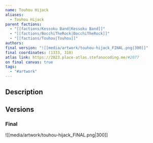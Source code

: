 ```yaml
---
name: Touhou Hijack
aliases:
  - Touhou Hijack
parent factions:
  - "[[factions/Kessoku Band|Kessoku Band]]"
  - "[[factions/BocchiTheRock|BocchiTheRock]]"
  - "[[factions/Touhou|Touhou]]"
authors: 
final version: "![[media/artwork/touhou-hijack_FINAL.png|300]]"
final coordinates: (1333, 310)
atlas link: https://2023.place-atlas.stefanocoding.me/#2077
on final canvas: true
tags:
  - "#artwork"
---
```

## Description


## Versions
### Final
![[media/artwork/touhou-hijack_FINAL.png|300]]